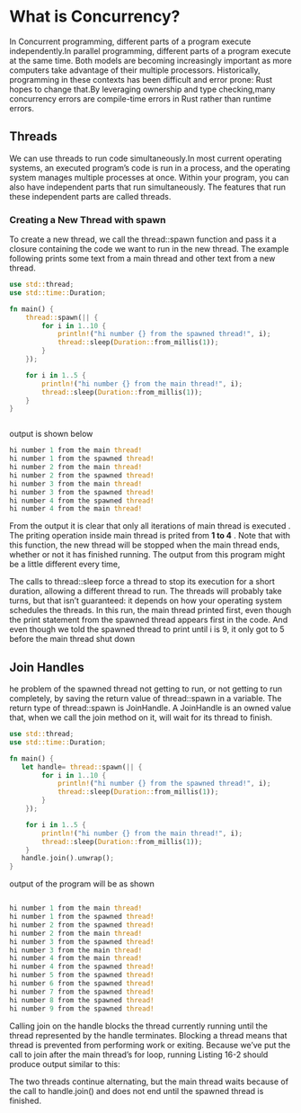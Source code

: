
# What is Concurrency?

In Concurrent programming,  different parts of a program execute independently.In parallel programming,  different parts of a program execute at the same time. Both models are becoming increasingly important as more computers take advantage of their multiple processors. Historically, programming in these contexts has been difficult and error prone: Rust hopes to change that.By leveraging ownership and type checking,many concurrency errors are compile-time errors in Rust rather than runtime errors.

## Threads

We can use threads to run code simultaneously.In most current operating systems, an executed program’s code is run in a process, and the operating system manages multiple processes at once. Within your program, you can also have independent parts that run simultaneously. The features that run these independent parts are called threads.

### Creating a New Thread with spawn

To create a new thread, we call the thread::spawn function and pass it a closure containing the code we want to run in the new thread. The example following  prints some text from a main thread and other text from a new thread.

```rust
use std::thread;
use std::time::Duration;

fn main() {
    thread::spawn(|| {
        for i in 1..10 {
            println!("hi number {} from the spawned thread!", i);
            thread::sleep(Duration::from_millis(1));
        }
    });

    for i in 1..5 {
        println!("hi number {} from the main thread!", i);
        thread::sleep(Duration::from_millis(1));
    }
}



```

output is shown below

```rust
hi number 1 from the main thread!
hi number 1 from the spawned thread!
hi number 2 from the main thread!
hi number 2 from the spawned thread!
hi number 3 from the main thread!
hi number 3 from the spawned thread!
hi number 4 from the spawned thread!
hi number 4 from the main thread!

```

From the output it is clear that only all iterations of main thread is executed . The priting operation inside main thread is prited from **1 to 4** .
Note that with this function, the new thread will be stopped when the main thread ends, whether or not it has finished running. The output from this program might be a little different every time,


The calls to thread::sleep force a thread to stop its execution for a short duration, allowing a different thread to run. The threads will probably take turns, but that isn’t guaranteed: it depends on how your operating system schedules the threads. In this run, the main thread printed first, even though the print statement from the spawned thread appears first in the code. And even though we told the spawned thread to print until i is 9, it only got to 5 before the main thread shut down

## Join Handles

he problem of the spawned thread not getting to run, or not getting to run completely, by saving the return value of thread::spawn in a variable. The return type of thread::spawn is JoinHandle. A JoinHandle is an owned value that, when we call the join method on it, will wait for its thread to finish.

```rust
use std::thread;
use std::time::Duration;

fn main() {
   let handle= thread::spawn(|| {
        for i in 1..10 {
            println!("hi number {} from the spawned thread!", i);
            thread::sleep(Duration::from_millis(1));
        }
    });

    for i in 1..5 {
        println!("hi number {} from the main thread!", i);
        thread::sleep(Duration::from_millis(1));
    }
   handle.join().unwrap();
}


```

output of the program will be as  shown

```rust

hi number 1 from the main thread!
hi number 1 from the spawned thread!
hi number 2 from the spawned thread!
hi number 2 from the main thread!
hi number 3 from the spawned thread!
hi number 3 from the main thread!
hi number 4 from the main thread!
hi number 4 from the spawned thread!
hi number 5 from the spawned thread!
hi number 6 from the spawned thread!
hi number 7 from the spawned thread!
hi number 8 from the spawned thread!
hi number 9 from the spawned thread!


```

Calling join on the handle blocks the thread currently running until the thread represented by the handle terminates. Blocking a thread means that thread is prevented from performing work or exiting. Because we’ve put the call to join after the main thread’s for loop, running Listing 16-2 should produce output similar to this:

The two threads continue alternating, but the main thread waits because of the call to handle.join() and does not end until the spawned thread is finished.
